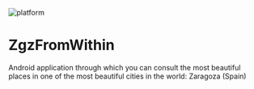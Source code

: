 ![platform](http://img.shields.io/badge/platform-Android-blue.svg)

# ZgzFromWithin
Android application through which you can consult the most beautiful places in one of the most beautiful cities in the world: Zaragoza (Spain)


